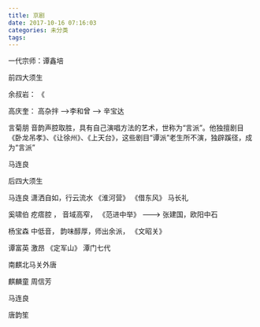 ```yaml
---
title: 京剧
date: 2017-10-16 07:16:03
categories: 未分类
tags:
---
```



一代宗师：谭鑫培



前四大须生

余叔岩： 《

高庆奎： 高杂拌  -->李和曾 --> 辛宝达

言菊朋 音韵声腔取胜，具有自己演唱方法的艺术，世称为“言派”。他独擅剧目《卧龙吊孝》、《让徐州》、《上天台》，这些剧目“谭派”老生所不演，独辟蹊径，成为“言派”

马连良 

后四大须生

马连良 潇洒自如，行云流水 《淮河营》 《借东风》 马长礼

奚啸伯 疙瘩腔 ， 音域高窄， 《范进中举》 ---> 张建国，欧阳中石

杨宝森  中低音， 韵味醇厚，师出余派， 《文昭关》 

谭富英  激昂   《定军山》  潭门七代

南麒北马关外唐

麒麟童 周信芳

马连良

唐韵笙


